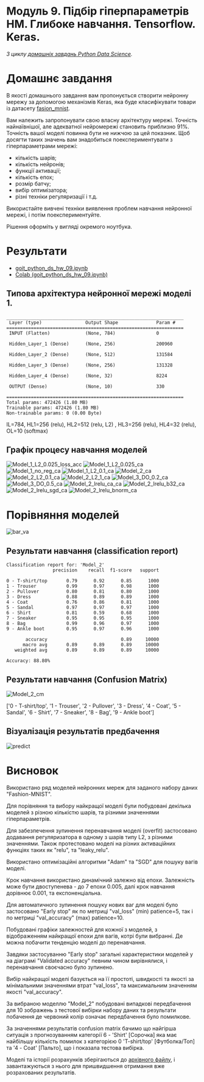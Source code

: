 # Модуль 9.  Підбір гіперпараметрів НМ. Глибоке навчання. Tensorflow. Keras.

*З циклу [домашніх завдань Python Data Science](https://github.com/lexxai/goit_python_data_sciense_homework).*

# Домашнє завдання

В якості домашнього завдання вам пропонується створити нейронну мережу за допомогою механізмів Keras, яка буде класифікувати товари із датасету [fasion_mnist](https://www.tensorflow.org/datasets/catalog/fashion_mnist).

Вам належить запропонувати свою власну архітектуру мережі. Точність найнаївнішої, але адекватної нейромережі становить приблизно 91%. Точність вашої моделі повинна бути не нижчою за цей показник. Щоб досягти таких значень вам знадобиться поекспериментувати з гіперпараметрами мережі:

- кількість шарів;
- кількість нейронів;
- функції активації;
- кількість епох;
- розмір батчу;
- вибір оптимізатора;
- різні техніки регуляризації і т.д.

Використайте вивчені техніки виявлення проблем навчання нейронної мережі, і потім поекспериментуйте.

Рішення оформіть у вигляді окремого ноутбука.


# Результати

- [goit_python_ds_hw_09.ipynb](goit_python_ds_hw_09.ipynb)
- [Colab (goit_python_ds_hw_09.ipynb)](https://colab.research.google.com/drive/13IS9pP4JoGg4gH3kYhC9Qr0k8Lf2JpjB?usp=sharing)

## Типова архітектура нейронної мережі моделі 1.

```
_________________________________________________________________
 Layer (type)                Output Shape              Param #   
=================================================================
 INPUT (Flatten)             (None, 784)               0         
                                                                 
 Hidden_Layer_1 (Dense)      (None, 256)               200960    
                                                                 
 Hidden_Layer_2 (Dense)      (None, 512)               131584    
                                                                 
 Hidden_Layer_3 (Dense)      (None, 256)               131328    
                                                                 
 Hidden_Layer_4 (Dense)      (None, 32)                8224      
                                                                 
 OUTPUT (Dense)              (None, 10)                330       
                                                                 
=================================================================
Total params: 472426 (1.80 MB)
Trainable params: 472426 (1.80 MB)
Non-trainable params: 0 (0.00 Byte)
```

IL=784, HL1=256 (relu), HL2=512 (relu, L2) , HL3=256 (relu), HL4=32 (relu), OL=10 (softmax)

## Графік процесу навчання моделей

![Model_1_L2_0.025_loss_acc](Model_1_L2_0.025_loss_acc.png)
![Model_1_L2_0.025_ca](Model_1_L2_0.025_ca.png)
![Model_1_no_reg_ca](Model_1_no_reg_ca.png)
![Model_1_L2_0.1_ca](Model_1_L2_0.1_ca.png)
![Model_2_ca](Model_2_ca.png)
![Model_2_L2_0.1_ca](Model_2_L2_0.1_ca.png)
![Model_2_L2_1_ca](Model_2_L2_1_ca.png)
![Model_3_DO_0.2_ca](Model_3_DO_0.2_ca.png)
![Model_3_DO_0.5_ca](Model_3_DO_0.5_ca.png)
![Model_2_lrelu_ca_ca](Model_2_lrelu_ca.png)
![Model_2_lrelu_b32_ca](Model_2_lrelu_b32_ca.png)
![Model_2_lrelu_sgd_ca](Model_2_lrelu_sgd_ca.png)
![Model_2_lrelu_bnorm_ca](Model_2_lrelu_bnorm_ca.png)

# Порівняння моделей

![bar_va](bar_va.png)


## Результати навчання (classification report)
```
Classification report for: 'Model_2'
                 precision    recall  f1-score   support

0 - T-shirt/top       0.79      0.92      0.85      1000
1 - Trouser           0.99      0.97      0.98      1000
2 - Pullover          0.80      0.81      0.80      1000
3 - Dress             0.88      0.89      0.89      1000
4 - Coat              0.76      0.86      0.81      1000
5 - Sandal            0.97      0.97      0.97      1000
6 - Shirt             0.81      0.59      0.68      1000
7 - Sneaker           0.95      0.95      0.95      1000
8 - Bag               0.99      0.96      0.97      1000
9 - Ankle boot        0.95      0.97      0.96      1000

       accuracy                           0.89     10000
      macro avg       0.89      0.89      0.89     10000
   weighted avg       0.89      0.89      0.89     10000

Accuracy: 88.80%
```

## Результати навчання (Confusion Matrix)

![Model_2_cm](Model_2_cm.png)

['0 - T-shirt/top', '1 - Trouser', '2 - Pullover', '3 - Dress', '4 - Coat', '5 - Sandal', '6 - Shirt', '7 - Sneaker', '8 - Bag', '9 - Ankle boot']

## Візуалізація результатів предбачення

![predict](predict.png)

# Висновок

Використано ряд моделей нейронних мереж для заданого набору даних "Fashion-MNIST".

Для порівняння та вибору найкращої моделі були побудовані декілька моделей з різною кількістю шарів, та різними значеннями гіперпараметрів.

Для забезпечення зупинення перенавчання моделі (overfit) застосовано додавання регуляризатора в одному з шарів типу L2, з різними значеннями. Також протестовано моделі на різних активаційних функціях таких як "relu", та "leaky_relu".

Використано оптимізаційні алгоритми "Adam" та "SGD" для пошуку вагів моделі. 

Крок навчання використано динамічний залежно від епохи. Залежність може бути двоступенева - до 7 епохи 0.005, далі крок навчання дорівнює 0.001, та експоненціальна.

Для автоматичного зупинення пошуку нових ваг для моделі було застосовано "Early stop" як по метриці "val_loss" (min) patience=5, так і по метриці "val_accuracy" (max) patience=10.

Побудовані графіки залежностей для кожної з моделей, з відображенням найкращої епохи для вагів, котрі були вибранні. Де можна побачити тенденцію моделі до перенавчання.

Завдяки застосуванню "Early stop" загальні характеристики моделей у на діаграмі "Validated accuracy" певним чином вирівнялися, і перенавчання своєчасно було зупинено.

Вибір найкращої моделі базується на її простоті, швидкості та якості за мінімальними значеннями втрат "val_loss", та максимальним значенням якості "val_accuracy".

За вибраною моделлю "Model_2" побудовані випадкові передбачення для 10 зображень з тестової вибірки набору даних та результати побачення де червоний колір означає передбачення було помилкове.

За значеннями результатів confusion matrix бачимо що найгірша ситуація з прогнозуванням категорії 6 - 'Shirt' [Сорочка] яка має найбільшу кількість помилок з категорією 0 'T-shirt/top' [Футболка/Топ] та '4 - Coat' [Пальто], що і показала тестова вибірка.

Моделі та історії розрахунків зберігаються до [архівного файлу](https://drive.google.com/file/d/10IrPreMKLTAT7BKhK693X0X1JnvygJnQ/view?usp=drive_link), і завантажуються з нього для пришвидшення отримання вже розрахованих результатів.




